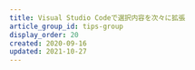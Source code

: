 ```yaml
---
title: Visual Studio Codeで選択内容を次々に拡張
article_group_id: tips-group
display_order: 20
created: 2020-09-16
updated: 2021-10-27
---
```

